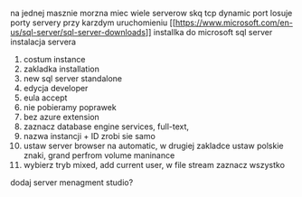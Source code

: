 na jednej masznie morzna miec wiele serverow skq 
tcp dynamic port losuje porty servery przy karzdym uruchomieniu 
[[https://www.microsoft.com/en-us/sql-server/sql-server-downloads]] installka do microsoft sql server 
instalacja servera 
1. costum instance
2. zakladka installation 
3. new sql server standalone 
4. edycja developer 
5. eula accept 
6. nie pobieramy poprawek 
7. bez azure extension 
8. zaznacz database engine services, full-text,
9. nazwa instancji + ID zrobi sie samo 
10. ustaw server browser na automatic, w drugiej zakladce ustaw polskie znaki, grand perfrom volume maninance 
11. wybierz tryb mixed, add current user, w file stream zaznacz wszystko

dodaj server menagment studio? 